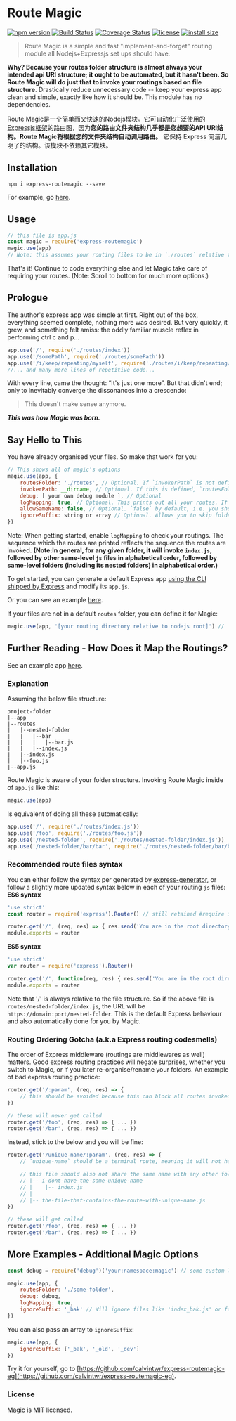 # Route Magic
[![npm version](https://img.shields.io/npm/v/express-routemagic.svg?style=flat-square)](https://www.npmjs.com/package/express-routemagic)
[![Build Status](https://badgen.net/travis/calvintwr/express-routemagic?style=flat-square)](https://travis-ci.com/calvintwr/express-routemagic)
[![Coverage Status](https://badgen.net/coveralls/c/github/calvintwr/express-routemagic?style=flat-square)](https://coveralls.io/r/calvintwr/express-routemagic)
[![license](https://img.shields.io/npm/l/express-routemagic.svg?style=flat-square)](https://www.npmjs.com/package/express-routemagic)
[![install size](https://badgen.net/packagephobia/install/express-routemagic?style=flat-square)](https://packagephobia.now.sh/result?p=express-routemagic)

>Route Magic is a simple and fast "implement-and-forget" routing module all Nodejs+Expressjs set ups should have.

**Why? Because your routes folder structure is almost always your intended api URI structure; it ought to be automated, but it hasn't been. So Route Magic will do just that to invoke your routings based on file structure**. Drastically reduce unnecessary code -- keep your express app clean and simple, exactly like how it should be. This module has no dependencies.

Route Magic是一个简单而又快速的Nodejs模块。它可自动化广泛使用的[Expressjs框架](https://github.com/expressjs/express)的路由图，因为**您的路由文件夹结构几乎都是您想要的API URI结构。Route Magic将根据您的文件夹结构自动调用路由。** 它保持 Express 简洁几明了的结构。该模块不依赖其它模块。

## Installation

```
npm i express-routemagic --save
```
For example, go [here](https://github.com/calvintwr/express-routemagic-eg).

## Usage

```js
// this file is app.js
const magic = require('express-routemagic')
magic.use(app)
// Note: this assumes your routing files to be in `./routes` relative to the ROOT of your nodejs app.
```
That's it! Continue to code everything else and let Magic take care of requiring your routes.
(Note: Scroll to bottom for much more options.)

## Prologue
The author's express app was simple at first. Right out of the box, everything seemed complete, nothing more was desired. But very quickly, it grew, and something felt amiss: the oddly familiar muscle reflex in performing ctrl c and p...

```js
app.use('/', require('./routes/index'))
app.use('/somePath', require('./routes/somePath'))
app.use('/i/keep/repeating/myself', require('./routes/i/keep/repeating/myself'))
//... and many more lines of repetitive code...
```
With every line, came the thought: “It's just one more”. But that didn't end; only to inevitably converge the dissonances into a crescendo:

>This doesn't make sense anymore.

**_This was how Magic was born._**

## Say Hello to This

You have already organised your files. So make that work for you:

```js
// This shows all of magic's options
magic.use(app, {
    routesFolder: './routes', // Optional. If `invokerPath` is not defined, this is relative to your nodejs ROOT.
    invokerPath: __dirname, // Optional. If this is defined, `routesFolder` will be relative to this path instead of your nodejs ROOT.
    debug: [ your own debug module ], // Optional
    logMapping: true, // Optional. This prints out all your routes. If no debug module is passed, it uses console.log by default
    allowSameName: false, // Optional. `false` by default, i.e. you should not have a `foo.js` and a folder named `foo` sitting at the same level. That's poor organisation.
    ignoreSuffix: string or array // Optional. Allows you to skip folders or files with a suffix.
})
```
Note: When getting started, enable `logMapping` to check your routings. The sequence which the routes are printed reflects the sequence the routes are invoked. **(Note:In general, for any given folder, it will invoke `index.js`, followed by other same-level `js` files in alphabetical order, followed by same-level folders (including its nested folders) in alphabetical order.)**

To get started, you can generate a default Express app [using the CLI shipped by Express](https://expressjs.com/en/starter/generator.html) and modify its `app.js`.

Or you can see an example [here](https://github.com/calvintwr/express-routemagic-eg).

If your files are not in a default `routes` folder, you can define it for Magic:
```js
magic.use(app, '[your routing directory relative to nodejs root]') // 'folder' is same as './folder'
```

## Further Reading - How Does it Map the Routings?

See an example app [here](https://github.com/calvintwr/express-routemagic-eg).

### Explanation

Assuming the below file structure:

```
project-folder
|--app
|--routes
|   |--nested-folder
|   |   |--bar
|   |   |   |--bar.js
|   |   |--index.js
|   |--index.js
|   |--foo.js
|--app.js
```
Route Magic is aware of your folder structure. Invoking Route Magic inside of `app.js` like this:
```js
magic.use(app)
```
Is equivalent of doing all these automatically:
```js
app.use('/', require('./routes/index.js'))
app.use('/foo', require('./routes/foo.js'))
app.use('/nested-folder', require('./routes/nested-folder/index.js'))
app.use('/nested-folder/bar/bar', require('./routes/nested-folder/bar/bar.js')) // note the 2 bars here.
```
### Recommended route files syntax
You can either follow the syntax per generated by [express-generator](https://expressjs.com/en/starter/generator.html), or follow a slightly more updated syntax below in each of your routing `js` files:
**ES6 syntax**
```js
'use strict'
const router = require('express').Router() // still retained #require instead of #import due practicable compatibility.

router.get('/', (req, res) => { res.send('You are in the root directory of this file.') })
module.exports = router
```
**ES5 syntax**
```js
'use strict'
var router = require('express').Router()

router.get('/', function(req, res) { res.send('You are in the root directory of this file.') })
module.exports = router
```

Note that '/' is always relative to the file structure. So if the above file is `routes/nested-folder/index.js`, the URL will be `https://domain:port/nested-folder`. This is the default Express behaviour and also automatically done for you by Magic.

### Routing Ordering Gotcha (a.k.a Express routing codesmells)
The order of Express middleware (routings are middlewares as well) matters. Good express routing practices will negate surprises, whether you switch to Magic, or if you later re-organise/rename your folders. An example of bad express routing practice:

```js
router.get('/:param', (req, res) => {
    // this should be avoided because this can block all routes invoked below it if it's invoked before them.
})

// these will never get called
router.get('/foo', (req, res) => { ... })
router.get('/bar', (req, res) => { ... })
```
Instead, stick to the below and you will be fine:
```js
router.get('/unique-name/:param', (req, res) => {
    // `unique-name` should be a terminal route, meaning it will not have any subpath under it.

    // this file should also not share the same name with any other folders that sits on the same level with it.
    // |-- i-dont-have-the-same-unique-name
    // |    |-- index.js
    // |
    // |-- the-file-that-contains-the-route-with-unique-name.js
})

// these will get called
router.get('/foo', (req, res) => { ... })
router.get('/bar', (req, res) => { ... })
```

## More Examples - Additional Magic Options

```js
const debug = require('debug')('your:namespace:magic') // some custom logging module

magic.use(app, {
    routesFolder: './some-folder',
    debug: debug,
    logMapping: true,
    ignoreSuffix: '_bak' // Will ignore files like 'index_bak.js' or folders like 'api_v1_bak'.
})
```
You can also pass an array to `ignoreSuffix`:

```js
magic.use(app, {
    ignoreSuffix: ['_bak', '_old', '_dev']
})
```
Try it for yourself, go to [https://github.com/calvintwr/express-routemagic-eg](https://github.com/calvintwr/express-routemagic-eg).

### License

Magic is MIT licensed.

